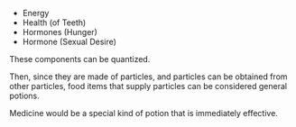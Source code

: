 - Energy
- Health (of Teeth)
- Hormones (Hunger)
- Hormone (Sexual Desire)

These components can be quantized.

Then, since they are made of particles, and particles can be obtained from other particles, food items that supply particles can be considered general potions.

Medicine would be a special kind of potion that is immediately effective.